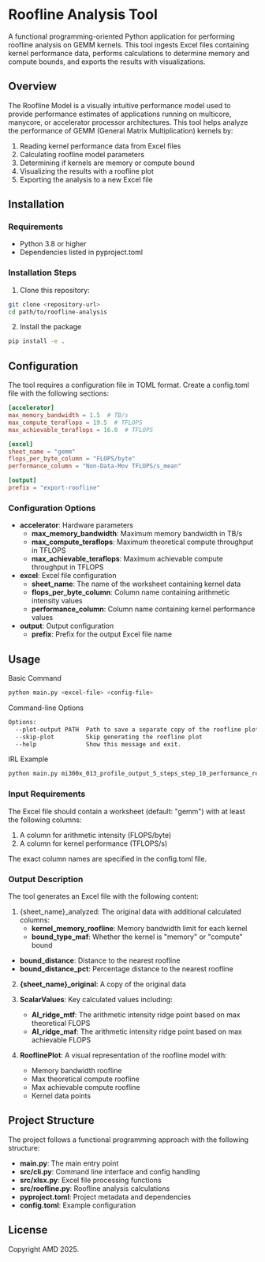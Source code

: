 # Roofline Analysis Tool

A functional programming-oriented Python application for performing roofline analysis on GEMM kernels. This tool ingests Excel files containing kernel performance data, performs calculations to determine memory and compute bounds, and exports the results with visualizations.

## Overview

The Roofline Model is a visually intuitive performance model used to provide performance estimates of applications running on multicore, manycore, or accelerator processor architectures. This tool helps analyze the performance of GEMM (General Matrix Multiplication) kernels by:

1. Reading kernel performance data from Excel files
2. Calculating roofline model parameters
3. Determining if kernels are memory or compute bound
4. Visualizing the results with a roofline plot
5. Exporting the analysis to a new Excel file

## Installation

### Requirements

- Python 3.8 or higher
- Dependencies listed in pyproject.toml

### Installation Steps

1. Clone this repository:
```bash
git clone <repository-url>
cd path/to/roofline-analysis
```
2. Install the package
```bash
pip install -e .
```
## Configuration
The tool requires a configuration file in TOML format. Create a config.toml file with the following sections:
```toml
[accelerator]
max_memory_bandwidth = 1.5  # TB/s
max_compute_teraflops = 19.5  # TFLOPS
max_achievable_teraflops = 16.0  # TFLOPS

[excel]
sheet_name = "gemm"
flops_per_byte_column = "FLOPS/byte"
performance_column = "Non-Data-Mov TFLOPS/s_mean"

[output]
prefix = "export-roofline"
```

### Configuration Options

* **accelerator**: Hardware parameters
    * **max_memory_bandwidth**: Maximum memory bandwidth in TB/s
    * **max_compute_teraflops**: Maximum theoretical compute throughput in TFLOPS
    * **max_achievable_teraflops**: Maximum achievable compute throughput in TFLOPS
* **excel**: Excel file configuration
    * **sheet_name**: The name of the worksheet containing kernel data
    * **flops_per_byte_column**: Column name containing arithmetic intensity values
    * **performance_column**: Column name containing kernel performance values
* **output**: Output configuration
    * **prefix**: Prefix for the output Excel file name

## Usage
Basic Command
```bash
python main.py <excel-file> <config-file>
```
Command-line Options
```bash
Options:
  --plot-output PATH  Path to save a separate copy of the roofline plot
  --skip-plot         Skip generating the roofline plot
  --help              Show this message and exit.
```
IRL Example
```bash
python main.py mi300x_013_profile_output_5_steps_step_10_performance_report.xlsx config.toml
```
### Input Requirements
The Excel file should contain a worksheet (default: "gemm") with at least the following columns:

1. A column for arithmetic intensity (FLOPS/byte)
2. A column for kernel performance (TFLOPS/s)

The exact column names are specified in the config.toml file.

### Output Description
The tool generates an Excel file with the following content:

1. {sheet_name}_analyzed: The original data with additional calculated columns:
    * **kernel_memory_roofline**: Memory bandwidth limit for each kernel
    * **bound_type_maf**: Whether the kernel is "memory" or "compute" bound
* **bound_distance**: Distance to the nearest roofline
* **bound_distance_pct**: Percentage distance to the nearest roofline
2. **{sheet_name}_original**: A copy of the original data

3. **ScalarValues**: Key calculated values including:
    * **AI_ridge_mtf**: The arithmetic intensity ridge point based on max theoretical FLOPS
    * **AI_ridge_maf**: The arithmetic intensity ridge point based on max achievable FLOPS
4. **RooflinePlot**: A visual representation of the roofline model with:
    * Memory bandwidth roofline
    * Max theoretical compute roofline
    * Max achievable compute roofline
    * Kernel data points

## Project Structure
The project follows a functional programming approach with the following structure:

* **main.py**: The main entry point
* **src/cli.py**: Command line interface and config handling
* **src/xlsx.py**: Excel file processing functions
* **src/roofline.py**: Roofline analysis calculations
* **pyproject.toml**: Project metadata and dependencies
* **config.toml**: Example configuration

## License
Copyright AMD 2025.